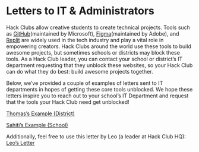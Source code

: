# Letters to IT & Administrators

Hack Clubs allow creative students to create technical projects. Tools such as [GitHub](https://github.com/)(maintained by Microsoft), [Figma](https://www.figma.com/)(maintained by Adobe), and [Replit](https://replit.com/) are widely used in the tech industry and play a vital role in empowering creators. Hack Clubs around the world use these tools to build awesome projects, but sometimes schools or districts may block these tools. As a Hack Club leader, you can contact your school or district’s IT department requesting that they unblock these websites, so your Hack Club can do what they do best: build awesome projects together.

Below, we’ve provided a couple of examples of letters sent to IT departments in hopes of getting these core tools unblocked. We hope these letters inspire you to reach out to your school’s IT Department and request that the tools your Hack Club need get unblocked!

[Thomas’s Example (District)](thomas_letter.md)

[Sahiti’s Example (School)](sahti_email.md)

Additionally, feel free to use this letter by Leo (a leader at Hack Club HQ): [Leo’s Letter](leo_letter.md)
